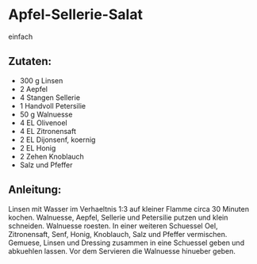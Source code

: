 Apfel-Sellerie-Salat
===
einfach

Zutaten:
---
- 300 g Linsen
- 2  Aepfel
- 4 Stangen Sellerie
- 1 Handvoll Petersilie
- 50 g Walnuesse
- 4 EL Olivenoel
- 4 EL Zitronensaft
- 2 EL Dijonsenf, koernig
- 2 EL Honig
- 2 Zehen Knoblauch
-   Salz und Pfeffer

Anleitung:
---
Linsen mit Wasser im Verhaeltnis 1:3 auf kleiner Flamme circa 30 Minuten kochen.
Walnuesse, Aepfel, Sellerie und Petersilie putzen und klein schneiden.
Walnuesse roesten.
In einer weiteren Schuessel Oel, Zitronensaft, Senf, Honig, Knoblauch, Salz und Pfeffer vermischen.
Gemuese, Linsen und Dressing zusammen in eine Schuessel geben und abkuehlen lassen.
Vor dem Servieren die Walnuesse hinueber geben.
